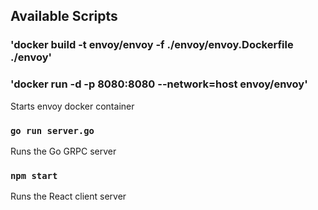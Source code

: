 ## Available Scripts

### 'docker build -t envoy/envoy -f ./envoy/envoy.Dockerfile ./envoy'

### 'docker run -d -p 8080:8080 --network=host envoy/envoy'

Starts envoy docker container

### `go run server.go`

Runs the Go GRPC server

### `npm start`

Runs the React client server
